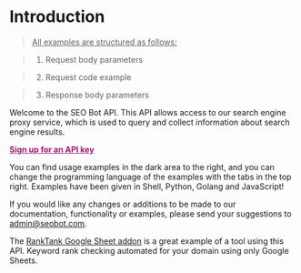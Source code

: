 # Introduction

> <u>All examples are structured as follows:</u>

> 1. Request body parameters

> 2. Request code example 

> 3. Response body parameters

Welcome to the SEO Bot API. This API allows access to our search engine proxy service, which is used to query and collect information about search engine results.

<a href="https://seobot.memberful.com/join" style="font-weight: bold; color:#a01b73;">Sign up for an API key</a>

You can find usage examples in the dark area to the right, and you can change the programming language of the examples with the tabs in the top right. Examples have been given in Shell, Python, Golang and JavaScript!

If you would like any changes or additions to be made to our documentation, functionality or examples, please send your suggestions to <a href="mailto:admin@seobot.com">admin@seobot.com</a>.

The <a href="https://gsuite.google.com/marketplace/app/ranktank/22225448367" target="_blank">RankTank Google Sheet addon</a> is a great example of a tool using this API. Keyword rank checking automated for your domain using only Google Sheets.
